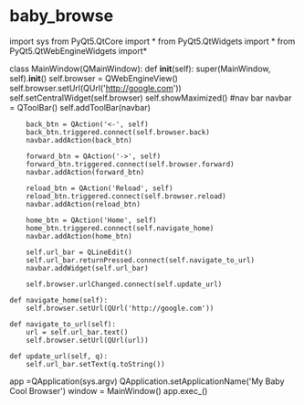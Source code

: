 # baby_browse
import sys
from PyQt5.QtCore import *
from PyQt5.QtWidgets import *
from PyQt5.QtWebEngineWidgets import*

class MainWindow(QMainWindow):
    def __init__(self):
        super(MainWindow, self).__init__()
        self.browser = QWebEngineView()
        self.browser.setUrl(QUrl('http://google.com'))
        self.setCentralWidget(self.browser)
        self.showMaximized()
        #nav bar
        navbar = QToolBar()
        self.addToolBar(navbar)

        back_btn = QAction('<-', self)
        back_btn.triggered.connect(self.browser.back)
        navbar.addAction(back_btn)

        forward_btn = QAction('->', self)
        forward_btn.triggered.connect(self.browser.forward)
        navbar.addAction(forward_btn)

        reload_btn = QAction('Reload', self)
        reload_btn.triggered.connect(self.browser.reload)
        navbar.addAction(reload_btn)

        home_btn = QAction('Home', self)
        home_btn.triggered.connect(self.navigate_home)
        navbar.addAction(home_btn)

        self.url_bar = QLineEdit()
        self.url_bar.returnPressed.connect(self.navigate_to_url)
        navbar.addWidget(self.url_bar)

        self.browser.urlChanged.connect(self.update_url)

    def navigate_home(self):
        self.browser.setUrl(QUrl('http://google.com'))

    def navigate_to_url(self):
        url = self.url_bar.text()
        self.browser.setUrl(QUrl(url))

    def update_url(self, q):
        self.url_bar.setText(q.toString())
app =QApplication(sys.argv)
QApplication.setApplicationName('My Baby Cool Browser')
window = MainWindow()
app.exec_()
